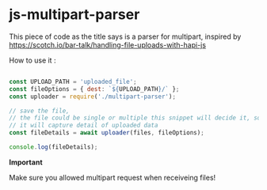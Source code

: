 # js-multipart-parser

This piece of code as the title says is a parser for multipart, inspired by https://scotch.io/bar-talk/handling-file-uploads-with-hapi-js

How to use it :

```js

const UPLOAD_PATH = 'uploaded_file';
const fileOptions = { dest: `${UPLOAD_PATH}/` };
const uploader = require('./multipart-parser');

// save the file,
// the file could be single or multiple this snippet will decide it, so just dump it here
// it will capture detail of uploaded data
const fileDetails = await uploader(files, fileOptions);

console.log(fileDetails);

```

**Important**


Make sure you allowed multipart request when receiveing files!
